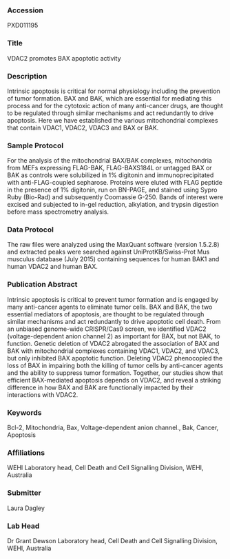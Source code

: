 ### Accession
PXD011195

### Title
VDAC2 promotes BAX apoptotic activity

### Description
Intrinsic apoptosis is critical for normal physiology including the prevention of tumor formation. BAX and BAK, which are essential for mediating this process and for the cytotoxic action of many anti-cancer drugs, are thought to be regulated through similar mechanisms and act redundantly to drive apoptosis. Here we have established the various mitochondrial complexes that contain VDAC1, VDAC2, VDAC3 and BAX or BAK.

### Sample Protocol
For the analysis of the mitochondrial BAX/BAK complexes, mitochondria from MEFs expressing FLAG-BAK, FLAG-BAXS184L or untagged BAX or BAK as controls were solubilized in 1% digitonin and immunoprecipitated with anti-FLAG-coupled sepharose. Proteins were eluted with FLAG peptide in the presence of 1% digitonin, run on BN-PAGE, and stained using Sypro Ruby (Bio-Rad) and subsequently Coomassie G-250. Bands of interest were excised and subjected to in-gel reduction, alkylation, and trypsin digestion before mass spectrometry analysis.

### Data Protocol
The raw files were analyzed using the MaxQuant software (version 1.5.2.8) and extracted peaks were searched against UniProtKB/Swiss-Prot Mus musculus database (July 2015) containing sequences for human BAK1 and human VDAC2 and human BAX.

### Publication Abstract
Intrinsic apoptosis is critical to prevent tumor formation and is engaged by many anti-cancer agents to eliminate tumor cells. BAX and BAK, the two essential mediators of apoptosis, are thought to be regulated through similar mechanisms and act redundantly to drive apoptotic cell death. From an unbiased genome-wide CRISPR/Cas9 screen, we identified VDAC2 (voltage-dependent anion channel 2) as important for BAX, but not BAK, to function. Genetic deletion of VDAC2 abrogated the association of BAX and BAK with mitochondrial complexes containing VDAC1, VDAC2, and VDAC3, but only inhibited BAX apoptotic function. Deleting VDAC2 phenocopied the loss of BAX in impairing both the killing of tumor cells by anti-cancer agents and the ability to suppress tumor formation. Together, our studies show that efficient BAX-mediated apoptosis depends on VDAC2, and reveal a striking difference in how BAX and BAK are functionally impacted by their interactions with VDAC2.

### Keywords
Bcl-2, Mitochondria, Bax, Voltage-dependent anion channel., Bak, Cancer, Apoptosis

### Affiliations
WEHI
Laboratory head, Cell Death and Cell Signalling Division, WEHI, Australia

### Submitter
Laura Dagley

### Lab Head
Dr Grant Dewson
Laboratory head, Cell Death and Cell Signalling Division, WEHI, Australia


